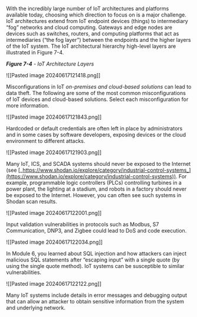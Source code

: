 With the incredibly large number of IoT architectures and platforms available today, choosing which direction to focus on is a major challenge. IoT architectures extend from IoT endpoint devices (things) to intermediary “fog” networks and cloud computing. Gateways and edge nodes are devices such as switches, routers, and computing platforms that act as intermediaries (“the fog layer”) between the endpoints and the higher layers of the IoT system. The IoT architectural hierarchy high-level layers are illustrated in Figure 7-4.

**_Figure 7-4_** _- IoT Architecture Layers_

![[Pasted image 20240617121418.png]]

Misconfigurations in IoT _on-premises and cloud-based solutions_ can lead to data theft. The following are some of the most common misconfigurations of IoT devices and cloud-based solutions. Select each misconfiguration for more information.

![[Pasted image 20240617121843.png]]

Hardcoded or default credentials are often left in place by administrators and in some cases by software developers, exposing devices or the cloud environment to different attacks.

![[Pasted image 20240617121903.png]]

Many IoT, ICS, and SCADA systems should never be exposed to the Internet (see [_https://www.shodan.io/explore/category/industrial-control-systems_](https://www.shodan.io/explore/category/industrial-control-systems)). For example, programmable logic controllers (PLCs) controlling turbines in a power plant, the lighting at a stadium, and robots in a factory should never be exposed to the Internet. However, you can often see such systems in Shodan scan results.

![[Pasted image 20240617122001.png]]

Input validation vulnerabilities in protocols such as Modbus, S7 Communication, DNP3, and Zigbee could lead to DoS and code execution.

![[Pasted image 20240617122034.png]]

In Module 6, you learned about SQL injection and how attackers can inject malicious SQL statements after “escaping input” with a single quote (by using the single quote method). IoT systems can be susceptible to similar vulnerabilities.

![[Pasted image 20240617122122.png]]

Many IoT systems include details in error messages and debugging output that can allow an attacker to obtain sensitive information from the system and underlying network.

